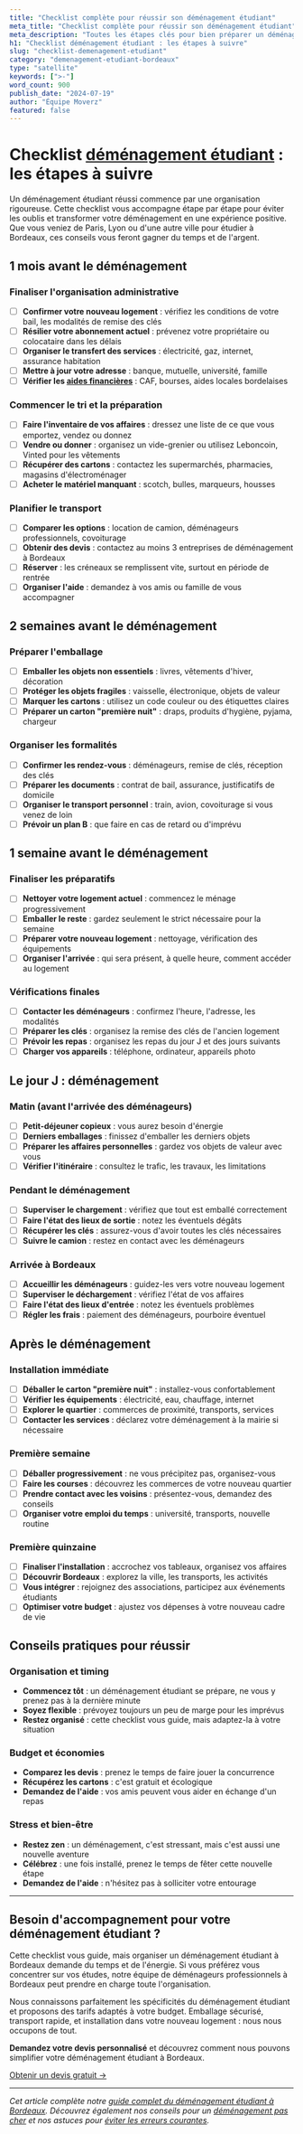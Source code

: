 ```yaml
---
title: "Checklist complète pour réussir son déménagement étudiant"
meta_title: "Checklist complète pour réussir son déménagement étudiant"
meta_description: "Toutes les étapes clés pour bien préparer un déménagement étudiant à Bordeaux"
h1: "Checklist déménagement étudiant : les étapes à suivre"
slug: "checklist-demenagement-etudiant"
category: "demenagement-etudiant-bordeaux"
type: "satellite"
keywords: [">-"]
word_count: 900
publish_date: "2024-07-19"
author: "Équipe Moverz"
featured: false
---
```



# Checklist [déménagement étudiant](/blog/etudiant/guide) : les étapes à suivre

Un déménagement étudiant réussi commence par une organisation rigoureuse. Cette checklist vous accompagne étape par étape pour éviter les oublis et transformer votre déménagement en une expérience positive. Que vous veniez de Paris, Lyon ou d'une autre ville pour étudier à Bordeaux, ces conseils vous feront gagner du temps et de l'argent.

## 1 mois avant le déménagement

### Finaliser l'organisation administrative
- [ ] **Confirmer votre nouveau logement** : vérifiez les conditions de votre bail, les modalités de remise des clés
- [ ] **Résilier votre abonnement actuel** : prévenez votre propriétaire ou colocataire dans les délais
- [ ] **Organiser le transfert des services** : électricité, gaz, internet, assurance habitation
- [ ] **Mettre à jour votre adresse** : banque, mutuelle, université, famille
- [ ] **Vérifier les [aides financières](/blog/demenagement-etudiant-bordeaux/aide-financiere-demenagement-etudiant)** : CAF, bourses, aides locales bordelaises

### Commencer le tri et la préparation
- [ ] **Faire l'inventaire de vos affaires** : dressez une liste de ce que vous emportez, vendez ou donnez
- [ ] **Vendre ou donner** : organisez un vide-grenier ou utilisez Leboncoin, Vinted pour les vêtements
- [ ] **Récupérer des cartons** : contactez les supermarchés, pharmacies, magasins d'électroménager
- [ ] **Acheter le matériel manquant** : scotch, bulles, marqueurs, housses

### Planifier le transport
- [ ] **Comparer les options** : location de camion, déménageurs professionnels, covoiturage
- [ ] **Obtenir des devis** : contactez au moins 3 entreprises de déménagement à Bordeaux
- [ ] **Réserver** : les créneaux se remplissent vite, surtout en période de rentrée
- [ ] **Organiser l'aide** : demandez à vos amis ou famille de vous accompagner

## 2 semaines avant le déménagement

### Préparer l'emballage
- [ ] **Emballer les objets non essentiels** : livres, vêtements d'hiver, décoration
- [ ] **Protéger les objets fragiles** : vaisselle, électronique, objets de valeur
- [ ] **Marquer les cartons** : utilisez un code couleur ou des étiquettes claires
- [ ] **Préparer un carton "première nuit"** : draps, produits d'hygiène, pyjama, chargeur

### Organiser les formalités
- [ ] **Confirmer les rendez-vous** : déménageurs, remise de clés, réception des clés
- [ ] **Préparer les documents** : contrat de bail, assurance, justificatifs de domicile
- [ ] **Organiser le transport personnel** : train, avion, covoiturage si vous venez de loin
- [ ] **Prévoir un plan B** : que faire en cas de retard ou d'imprévu

## 1 semaine avant le déménagement

### Finaliser les préparatifs
- [ ] **Nettoyer votre logement actuel** : commencez le ménage progressivement
- [ ] **Emballer le reste** : gardez seulement le strict nécessaire pour la semaine
- [ ] **Préparer votre nouveau logement** : nettoyage, vérification des équipements
- [ ] **Organiser l'arrivée** : qui sera présent, à quelle heure, comment accéder au logement

### Vérifications finales
- [ ] **Contacter les déménageurs** : confirmez l'heure, l'adresse, les modalités
- [ ] **Préparer les clés** : organisez la remise des clés de l'ancien logement
- [ ] **Prévoir les repas** : organisez les repas du jour J et des jours suivants
- [ ] **Charger vos appareils** : téléphone, ordinateur, appareils photo

## Le jour J : déménagement

### Matin (avant l'arrivée des déménageurs)
- [ ] **Petit-déjeuner copieux** : vous aurez besoin d'énergie
- [ ] **Derniers emballages** : finissez d'emballer les derniers objets
- [ ] **Préparer les affaires personnelles** : gardez vos objets de valeur avec vous
- [ ] **Vérifier l'itinéraire** : consultez le trafic, les travaux, les limitations

### Pendant le déménagement
- [ ] **Superviser le chargement** : vérifiez que tout est emballé correctement
- [ ] **Faire l'état des lieux de sortie** : notez les éventuels dégâts
- [ ] **Récupérer les clés** : assurez-vous d'avoir toutes les clés nécessaires
- [ ] **Suivre le camion** : restez en contact avec les déménageurs

### Arrivée à Bordeaux
- [ ] **Accueillir les déménageurs** : guidez-les vers votre nouveau logement
- [ ] **Superviser le déchargement** : vérifiez l'état de vos affaires
- [ ] **Faire l'état des lieux d'entrée** : notez les éventuels problèmes
- [ ] **Régler les frais** : paiement des déménageurs, pourboire éventuel

## Après le déménagement

### Installation immédiate
- [ ] **Déballer le carton "première nuit"** : installez-vous confortablement
- [ ] **Vérifier les équipements** : électricité, eau, chauffage, internet
- [ ] **Explorer le quartier** : commerces de proximité, transports, services
- [ ] **Contacter les services** : déclarez votre déménagement à la mairie si nécessaire

### Première semaine
- [ ] **Déballer progressivement** : ne vous précipitez pas, organisez-vous
- [ ] **Faire les courses** : découvrez les commerces de votre nouveau quartier
- [ ] **Prendre contact avec les voisins** : présentez-vous, demandez des conseils
- [ ] **Organiser votre emploi du temps** : université, transports, nouvelle routine

### Première quinzaine
- [ ] **Finaliser l'installation** : accrochez vos tableaux, organisez vos affaires
- [ ] **Découvrir Bordeaux** : explorez la ville, les transports, les activités
- [ ] **Vous intégrer** : rejoignez des associations, participez aux événements étudiants
- [ ] **Optimiser votre budget** : ajustez vos dépenses à votre nouveau cadre de vie

## Conseils pratiques pour réussir

### Organisation et timing
- **Commencez tôt** : un déménagement étudiant se prépare, ne vous y prenez pas à la dernière minute
- **Soyez flexible** : prévoyez toujours un peu de marge pour les imprévus
- **Restez organisé** : cette checklist vous guide, mais adaptez-la à votre situation

### Budget et économies
- **Comparez les devis** : prenez le temps de faire jouer la concurrence
- **Récupérez les cartons** : c'est gratuit et écologique
- **Demandez de l'aide** : vos amis peuvent vous aider en échange d'un repas

### Stress et bien-être
- **Restez zen** : un déménagement, c'est stressant, mais c'est aussi une nouvelle aventure
- **Célébrez** : une fois installé, prenez le temps de fêter cette nouvelle étape
- **Demandez de l'aide** : n'hésitez pas à solliciter votre entourage

---

## Besoin d'accompagnement pour votre déménagement étudiant ?

Cette checklist vous guide, mais organiser un déménagement étudiant à Bordeaux demande du temps et de l'énergie. Si vous préférez vous concentrer sur vos études, notre équipe de déménageurs professionnels à Bordeaux peut prendre en charge toute l'organisation.

Nous connaissons parfaitement les spécificités du déménagement étudiant et proposons des tarifs adaptés à votre budget. Emballage sécurisé, transport rapide, et installation dans votre nouveau logement : nous nous occupons de tout.

**Demandez votre devis personnalisé** et découvrez comment nous pouvons simplifier votre déménagement étudiant à Bordeaux.

[Obtenir un devis gratuit →](/contact)

---

*Cet article complète notre [guide complet du déménagement étudiant à Bordeaux](/blog/etudiant/guide). Découvrez également nos conseils pour un [déménagement pas cher](/blog/demenagement-etudiant-bordeaux/demenagement-etudiant-pas-cher) et nos astuces pour [éviter les erreurs courantes](/blog/etudiant/erreurs-demenagement-etudiant).*
